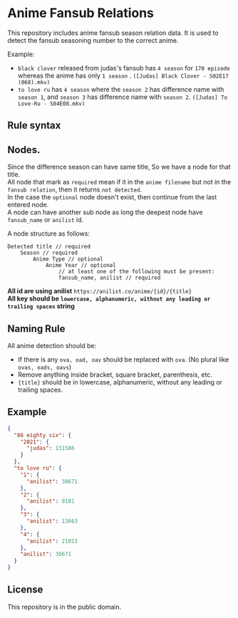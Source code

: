# Anime Fansub Relations

This repository includes anime fansub season relation data. It is used to detect the fansub seasoning number to the
correct anime.<br>

Example:

- `black clover` released from judas's fansub has `4 season` for `170 episode` whereas the anime has only `1 season`
  . `([Judas] Black Clover - S02E17 (068).mkv)`
- `to love ru` has `4 season` where the `season 2` has difference name with `season 1`, and `season 3` has difference
  name with `season 2`. `([Judas] To Love-Ru - S04E08.mkv)`

## Rule syntax

## Nodes.

Since the difference season can have same title, So we have a node for that title. <br>
All node that mark as `required` mean if it in the `anime filename` but not in the `fansub relation`, then it
returns `not detected`. <br>
In the case the `optional` node doesn't exist, then continue from the last entered node. <br>
A node can have another sub node as long the deepest node have `fansub_name` or `anilist` id. <br>

A node structure as follows:

```
Detected title // required
    Season // required
        Anime Type // optional
            Anime Year // optional
                // at least one of the following must be present:
                fansub_name, anilist // required
```

**All id are using anilist** `https://anilist.co/anime/{id}/{title}` <br>
**All key should be `lowercase, alphanumeric, without any leading or trailing spaces` string**

## Naming Rule

All anime detection should be:

- If there is any `ova, oad, oav` should be replaced with `ova`. (No plural like `ovas, oads, oavs`) <br>
- Remove anything inside bracket, square bracket, parenthesis, etc. <br>
- `{title}` should be in lowercase, alphanumeric, without any leading or trailing spaces. <br>

## Example

```json
{
  "86 eighty six": {
    "2021": {
      "judas": 131586
    }
  },
  "to love ru": {
    "1": {
      "anilist": 30671
    },
    "2": {
      "anilist": 9181
    },
    "3": {
      "anilist": 13663
    },
    "4": {
      "anilist": 21853
    },
    "anilist": 30671
  }
}
```

## License

This repository is in the public domain.
